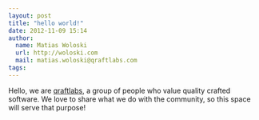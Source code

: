 ```yaml
---
layout: post
title: "hello world!"
date: 2012-11-09 15:14
author: 
  name: Matias Woloski
  url: http://woloski.com
  mail: matias.woloski@qraftlabs.com
tags: 
---
```


Hello, we are [qraftlabs][], a group of people who value quality crafted software. We love to share what we do with the community, so this space will serve that purpose!


[qraftlabs]: http://qraftlabs.com "quality and craft"